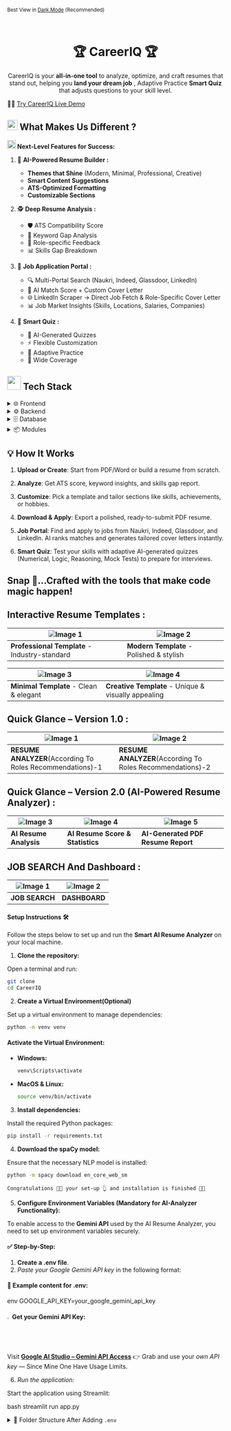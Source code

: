 
<p><small>Best View in <a href="https://github.com/settings/appearance">Dark Mode</a> (Recommended)</small></p><br/>

<div align="center">

#   **🏆 CareerIQ 🏆**  
<!--<img src="https://github.com/user-attachments/assets/8a37c282-efa0-45af-8f37-8e564a62ecd2" width="35">-->
  CareerIQ is your **all-in-one tool** to analyze, optimize, and craft resumes that stand out, helping you **land your dream job** , Adaptive Practice **Smart Quiz** that adjusts questions to your skill level.
</div>

👨‍💻 [Try CareerIQ Live Demo](https://your-demo-link.com)
  
## <img src="https://github.com/user-attachments/assets/a6e4d77f-56d6-4aa8-8278-0f5a18ef5eb9" width="24px"> **What Makes Us Different ?**  

**<img src="https://github.com/user-attachments/assets/76906dbc-343d-4267-ace5-048d428fff42" width="20px"> Next-Level Features for Success:**  
1. 🎨 **AI-Powered Resume Builder :**  
   - **Themes that Shine** (Modern, Minimal, Professional, Creative)  
   - **Smart Content Suggestions**  
   - **ATS-Optimized Formatting**  
   - **Customizable Sections**


2. 🕵️ **Deep Resume Analysis :**  
   - 🛡️ ATS Compatibility Score  
   - 🔑 Keyword Gap Analysis  
   - 🧩 Role-specific Feedback  
   - 📊 Skills Gap Breakdown  

3. 💼 **Job Application Portal :**  
   - 🔍 Multi-Portal Search (Naukri, Indeed, Glassdoor, LinkedIn)  
   - 🤖 AI Match Score + Custom Cover Letter  
   - 🌐 LinkedIn Scraper → Direct Job Fetch & Role-Specific Cover Letter  
   - 📊 Job Market Insights (Skills, Locations, Salaries, Companies)  

4. 🧮 **Smart Quiz :**
   - 🤖 AI-Generated Quizzes
   - ⚡ Flexible Customization
   - 🔄 Adaptive Practice
   - 🎯 Wide Coverage
  


## <img src="https://github.com/user-attachments/assets/0cefad05-58a9-4aa0-a070-f75a0c9b0353" height="32px">  Tech Stack 
<details>
  <summary>🌐 Frontend</summary>

| **🌟 Technology**    | **💼 Role**                                                             |  
|-----------------------|-------------------------------------------------------------------------|  
| [**Streamlit**](https://streamlit.io/)   | Builds interactive and user-friendly web apps for resume analysis.     |  
| [**HTML**](https://developer.mozilla.org/en-US/docs/Learn/HTML)  | Provides the basic structure for web pages.                             |  
| [**CSS**](https://developer.mozilla.org/en-US/docs/Web/CSS)      | Adds styling and layouts to the frontend.                               |  
| [**JavaScript**](https://developer.mozilla.org/en-US/docs/Learn/JavaScript) | Enables interactivity and dynamic behavior for the web pages.          |  

</details>

<details>
  <summary>⚙️ Backend</summary>

| **🌟 Technology**    | **💼 Role**                                                             |  
|-----------------------|-------------------------------------------------------------------------|  
| [**Streamlit**](https://streamlit.io/)   | Handles backend logic and integrates machine learning models.           |  
| [**Python**](https://www.python.org/)    | Provides core programming language for implementing functionalities.    |  

</details>

<details>
  <summary>🗄️ Database</summary>

| **🌟 Technology**    | **💼 Role**                                                             |  
|-----------------------|-------------------------------------------------------------------------|  
| [**SQLite3**](https://www.sqlite.org/index.html) | Stores and retrieves resume data for efficient processing.             |  

</details>

<details>
  <summary>📦 Modules</summary>

| **🌟 Technology**    | **💼 Role**                                                             |  
|-----------------------|-------------------------------------------------------------------------|  
| [**spaCy**](https://spacy.io/)          | Enhances NLP for keyword analysis and ATS compatibility checks.        |  
| [**Python-docx**](https://python-docx.readthedocs.io/en/latest/)    | Enables Word document editing for resume customization.                |  
| [**PyPDF2**](https://pypdf2.readthedocs.io/en/latest/)         | Processes PDF files for extracting and analyzing resumes.              |  
| [**scikit-learn**](https://scikit-learn.org/)   | Drives machine learning models for resume optimization.                |  
| [**Plotly**](https://plotly.com/)         | Creates interactive charts for skills gap and keyword analysis.        |  
| [**NLTK**](https://www.nltk.org/)         | Provides tools for tokenization, stemming, and text preprocessing in NLP. |  
| [**openpyxl**](https://openpyxl.readthedocs.io/en/stable/)      | Facilitates reading, writing, and modifying Excel files for data visualization and export. |  

</details>


## 💡 **How It Works**  

1. **Upload or Create**: Start from PDF/Word or build a resume from scratch.

2. **Analyze**: Get ATS score, keyword insights, and skills gap report.

3. **Customize**: Pick a template and tailor sections like skills, achievements, or hobbies.

4. **Download & Apply**: Export a polished, ready-to-submit PDF resume.

5. **Job Portal**: Find and apply to jobs from Naukri, Indeed, Glassdoor, and LinkedIn. AI ranks matches and generates tailored cover letters instantly.

6. **Smart Quiz**: Test your skills with adaptive AI-generated quizzes (Numerical, Logic, Reasoning, Mock Tests) to prepare for interviews.


## **Snap 🤏…Crafted with the tools that make code magic happen!**

## **Interactive Resume Templates**  :

| ![Image 1](https://github.com/user-attachments/assets/0eaaa84a-809e-4847-a8cb-9f96d9e0cb9b) | ![Image 2](https://github.com/user-attachments/assets/5f603ef7-9c44-4aa8-a7a0-68ce0e82e366) |
|-----------------------------------------------------------------------------------------------|------------------------------------------------------------------------------------------------|
| **Professional Template** - Industry-standard                                                    |**Modern Template** - Polished & stylish                                         |

| ![Image 3](https://github.com/user-attachments/assets/1a6ee12d-9189-40c2-b9ee-f9b021e8a0bf) | ![Image 4](https://github.com/user-attachments/assets/ceb60a81-3694-4db1-bc54-a7814195730e) |
|------------------------------------------------------------------------------------------------|------------------------------------------------------------------------------------------------|
| 	**Minimal Template** - Clean & elegant                                                        |**Creative Template** - Unique & visually appealing                                             |


##  **Quick Glance – Version 1.0** :

| ![Image 1](https://github.com/user-attachments/assets/2af91687-2f5d-4d51-8aba-8f181f8f5d4b) | ![Image 2](https://github.com/user-attachments/assets/3f9ade42-9c9f-4220-965b-eef8c99dc360) |
|-----------------------------------------------------------------------------------------------|------------------------------------------------------------------------------------------------|
| **RESUME ANALYZER**(According To Roles Recommendations)-1                                     |**RESUME ANALYZER**(According To Roles Recommendations)-2                                       |

##  **Quick Glance – Version 2.0 (AI-Powered Resume Analyzer)** :

| ![Image 3](https://github.com/user-attachments/assets/3236cfe1-230a-4847-aa34-43cdc0b7a5d1) | ![Image 4](https://github.com/user-attachments/assets/d82c26d9-4c37-4952-8edc-a4373c35705b) | ![Image 5](https://github.com/user-attachments/assets/b6935cf3-0421-4055-a4e3-e8d1947fe789) |
|------------------------------------------------------------------------------------------------|------------------------------------------------------------------------------------------------|------------------------------------------------------------------------------------------------|
| **AI Resume Analysis** | **AI Resume Score & Statistics** | **AI-Generated PDF Resume Report** |


## JOB SEARCH And Dashboard :

| ![Image 1](https://github.com/user-attachments/assets/36574f35-db9e-4215-ae89-80f42a2209b2) | ![Image 2](https://github.com/user-attachments/assets/939b572a-adcc-446f-81e7-73ac5c1bbcb4) |
|-----------------------------------------------------------------------------------------------|------------------------------------------------------------------------------------------------|
| **JOB SEARCH**                                      |   **DASHBOARD**                                   |


#### **Setup Instructions** 🛠️

Follow the steps below to set up and run the **Smart AI Resume Analyzer** on your local machine.

1. **Clone the repository:**

Open a terminal and run:

   ```bash
   git clone 
   cd CareerIQ
   ```

2. **Create a Virtual Environment(Optional)**

Set up a virtual environment to manage dependencies:

```bash
python -m venv venv
```

#### **Activate the Virtual Environment:**

- **Windows:**
  ```bash
  venv\Scripts\activate
  ```
- **MacOS & Linux:**
  ```bash
  source venv/bin/activate
  ```

3. **Install dependencies:**

Install the required Python packages:

   ```bash
   pip install -r requirements.txt
   ```

4. **Download the spaCy model:**

Ensure that the necessary NLP model is installed:

   ```bash
   python -m spacy download en_core_web_sm
   ```
   
``Congratulations 🥳😱 your set-up 👆 and installation is finished 🥳😱``


5. **Configure Environment Variables (Mandatory for AI-Analyzer Functionality):**

To enable access to the **Gemini API** used by the AI Resume Analyzer, you need to set up environment variables securely.

#### ✅ Step-by-Step:

1. **Create a .env file**.
2. *Paste your Google Gemini API key* in the following format:

#### 📄 Example content for .env:
env
GOOGLE_API_KEY=your_google_gemini_api_key


#### <img src="https://assets.codepen.io/1468070/Google+G+Icon.png" alt="Google LOGO" width="1.6%" /> Get your Gemini API Key:
Visit  **[Google AI Studio – Gemini API Access](https://aistudio.google.com/app/apikey)** 👉 Grab and use your *own API key* — Since Mine One Have Usage Limits.


6. *Run the application:*

Start the application using Streamlit:

   bash
   streamlit run app.py
   

<details>
  <summary>📁 Folder Structure After Adding <code>.env</code></summary>

> 🔐 *Important:*  
> - **Do not commit your .env file** to version control (e.g., GitHub). It should be listed in .gitignore.
> - If you're collaborating, you can provide a safe .env.example file with dummy data.

  <div align="center">  
    <table>
      <tr>
        <td align="center"><b>🗂 Folder Structure Preview 1</b></td>
        <td align="center"><b>🗂 Folder Structure Preview 2</b></td>
      </tr>
      <tr>
        <td>
         <img width="293" height="312" alt="Screenshot 2025-08-17 114205" src="https://github.com/user-attachments/assets/a97e4311-4f5e-4fef-94af-f6287377603d" />

 </td>
        <td>
          <img width="243" height="789" alt="Screenshot 2025-08-17 105256" src="https://github.com/user-attachments/assets/de811c0a-d328-4d54-884b-189df055d42f" />

  </div>
</details>

